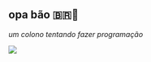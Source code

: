 ## opa bão 🇧🇷🚜

_um colono tentando fazer programação_

![](https://media1.tenor.com/m/3354hdPb_hcAAAAd/agronomia-agroboy.gif)




